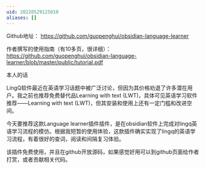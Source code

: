 ```yaml
---
uid: 20220529125010
aliases: []
---
```

Github地址： https://github.com/guopenghui/obsidian-language-learner 

作者撰写的使用指南（有10多页，很详细）： https://github.com/guopenghui/obsidian-language-learner/blob/master/public/tutorial.pdf

本人的话

LingQ软件最近在英语学习话题中被广泛讨论，但因为其价格劝退了许多潜在用户。我之前也推荐免费替代品Learning with text (LWT)，具体可见英语学习软件推荐——Learning with text (LWT)，但其安装和使用上还有一定门槛和改进空间。

今天要推荐这款Language learner插件插件，是在obsidian软件上完成对lingq英语学习流程的模仿。根据我短暂的使用体验，这款插件确实实现了lingq的英语学习流程，有着很好的查词，阅读和间隔复习体验。

该插件免费使用，并且在github开放源码，如果感觉好用可以到github页面给作者打赏，或者贡献相关代码。